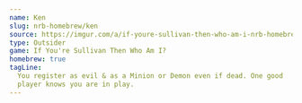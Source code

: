 ```yaml
---
name: Ken
slug: nrb-homebrew/ken
source: https://imgur.com/a/if-youre-sullivan-then-who-am-i-nrb-homebrew-script-Cc4elqZ
type: Outsider
game: If You're Sullivan Then Who Am I?
homebrew: true
tagLine:
  You register as evil & as a Minion or Demon even if dead. One good
  player knows you are in play.
---
```

